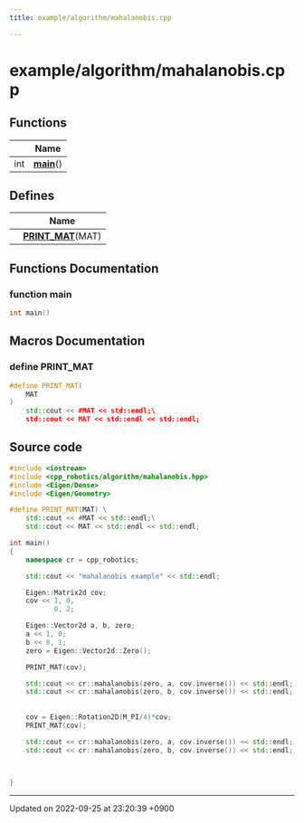 ```yaml
---
title: example/algorithm/mahalanobis.cpp

---
```


# example/algorithm/mahalanobis.cpp



## Functions

|                | Name           |
| -------------- | -------------- |
| int | **[main](/cpp_robotics/doxybook/Files/mahalanobis_8cpp/#function-main)**() |

## Defines

|                | Name           |
| -------------- | -------------- |
|  | **[PRINT_MAT](/cpp_robotics/doxybook/Files/mahalanobis_8cpp/#define-print-mat)**(MAT)  |


## Functions Documentation

### function main

```cpp
int main()
```




## Macros Documentation

### define PRINT_MAT

```cpp
#define PRINT_MAT(
    MAT
)
    std::cout << #MAT << std::endl;\
    std::cout << MAT << std::endl << std::endl;
```


## Source code

```cpp
#include <iostream>
#include <cpp_robotics/algorithm/mahalanobis.hpp>
#include <Eigen/Dense>
#include <Eigen/Geometry>

#define PRINT_MAT(MAT) \
    std::cout << #MAT << std::endl;\
    std::cout << MAT << std::endl << std::endl;

int main()
{
    namespace cr = cpp_robotics;

    std::cout << "mahalanobis example" << std::endl;

    Eigen::Matrix2d cov;
    cov << 1, 0,
           0, 2;

    Eigen::Vector2d a, b, zero;
    a << 1, 0;
    b << 0, 1;
    zero = Eigen::Vector2d::Zero();

    PRINT_MAT(cov);

    std::cout << cr::mahalanobis(zero, a, cov.inverse()) << std::endl;
    std::cout << cr::mahalanobis(zero, b, cov.inverse()) << std::endl;
    
    
    cov = Eigen::Rotation2D(M_PI/4)*cov;
    PRINT_MAT(cov);

    std::cout << cr::mahalanobis(zero, a, cov.inverse()) << std::endl;
    std::cout << cr::mahalanobis(zero, b, cov.inverse()) << std::endl;

    

}
```


-------------------------------

Updated on 2022-09-25 at 23:20:39 +0900
